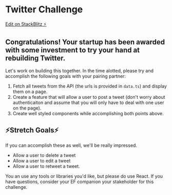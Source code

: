 # Twitter Challenge

[Edit on StackBlitz ⚡️](https://stackblitz.com/edit/react-ts-atswfh)

## Congratulations! Your startup has been awarded with some investment to try your hand at rebuilding Twitter.

Let's work on building this together. In the time alotted, please try and accomplish the following goals with your pairing partner:

1. Fetch all tweets from the API (the urls is provided in `data.ts`) and display them on a page.
2. Create a feature that will allow a user to post a tweet (don't worry about authenticaiton and assume that you will only have to deal with one user on the page).
3. Create well styled components while accomplishing both points above.

## ⚡Stretch Goals⚡

If you can accomplish these as well, we'll be really impressed.

- Allow a user to delete a tweet
- Allow a user to edit a tweet
- Allow a user to retweet a tweet.

You an use any tools or libraries you'd like, but please do use React. If you have questions, consider your EF companion your stakeholder for this challenge.

